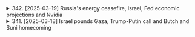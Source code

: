 <details>
<summary>342. [2025-03-19] Russia's energy ceasefire, Israel, Fed economic projections and Nvidia</summary><br>

<a href="https://www.youtube.com/watch?v=JXkQcZySHa4" target="_blank">
    <img src="https://img.youtube.com/vi/JXkQcZySHa4/maxresdefault.jpg" 
        alt="[Youtube]" width="200">
</a>

# Russia's energy ceasefire, Israel, Fed economic projections and Nvidia

以下是以上文章的重點整理，以小節歸納並以條列格式呈現：

**一. 政治與國際關係**

*   **墨西哥鬥牛法:** 墨西哥市更改鬥牛法律，受到動物權益倡導者的歡迎，但也引發了長期支持者的批評。

**二. 經濟與金融**

*   **聯準會會議:** 市場預期聯準會將維持聯邦資金利率不變，但即將公布長期經濟預測，可能揭示經濟成長、通貨膨脹與失業率的最新看法。
*   **美國經濟疑慮:** 聯準會官員提到不確定性上升，反映於消費者信心、股市表現與進口價格變化，暗示可能出現經濟衰退風險。

**三. 企業與科技**

*   **英偉達開發者大會:** 英偉達執行長 Jensen Huang 強調公司在 AI 晶片市場的領導地位，推出新晶片與 AI 工廠概念，但並未能完全讓投資大眾放心，股價下跌 3.4%。
*   **中國深度學習競爭者:** 中國深度學習公司推出具競爭力的聊天機器人，據稱使用比英偉達更少的 AI 晶片，可能對英偉達構成挑戰。

**四. 太空探索**

*   **太空人返回地球:** NASA 太空人 Butch Wilmore 和 Sunny Williams 完成長達 9 個月的太空任務返回地球，受到 NASA 和印度 (Sunny Williams的故鄉) 人們的熱烈歡迎。

**五. 其他**

*   **推薦閱讀:** 墨西哥市的鬥牛法改動，以及它對動物權益倡導者和鬥牛傳統愛好者所造成的不同影響。
</details>

<details>
<summary>341. [2025-03-18] Israel pounds Gaza, Trump-Putin call and Butch and Suni homecoming</summary><br>

<a href="https://www.youtube.com/watch?v=r_sHsZ-dgnQ" target="_blank">
    <img src="https://img.youtube.com/vi/r_sHsZ-dgnQ/maxresdefault.jpg" 
        alt="[Youtube]" width="200">
</a>

# Israel pounds Gaza, Trump-Putin call and Butch and Suni homecoming

## Reuters 世界新聞概要 (2024年3月18日)

以下是來自 Reuters 世界新聞的重點摘要，以條列格式呈現：

**1. 巴勒斯坦/以色列局勢**

*   以軍對加沙地帶持續進行空襲，造成 300 多人死亡，包括大量兒童。
*   哈瑪斯譴責以色列違反停戰協議。
*   以色列軍方表示，將繼續針對哈瑪斯領導人員與基礎設施進行軍事行動。
*   目前仍有 59 名人質被哈瑪斯扣留，命運未卜。

**2. 烏克蘭戰爭與核電廠議題**

*   美國總統川普預計與俄羅斯總統普丁通話，討論烏克蘭局勢。
*   焦點鎖定扎波羅熱核電廠安全問題。

**3. 加拿大國內外政策**

*   加拿大總理卡尼進行首次海外公訪，分別與英國、法國領袖會面。
*   卡尼批評對加拿大不敬的言論，強調加拿大對外關係。

**4. 中國金融市場**

*   香港股市週二漲至三年高點，中國電動汽車製造商 BYD 引領漲勢。
*   BYD 發佈新款超充系統，提升充電效率，市場前景看好。
*   中國政府支持消費和人工智能領域，推動股市上漲，恒生指數年初至今上漲 23%。

**5. 太空計畫**

*   波音星際飛行器 Butch Wilmore 與 Sunny Williams 任務延遲，在國際空間站停留 9 個月。
*   兩名宇航員已從國際空間站脫離，預計在佛羅里達海岸降落。
*   儘管任務延遲，兩人仍進行科學研究和空間站維護。

**6.  商業/科技發展**

*   Intel 新任執行長 Lip Bhan 考慮全面改革半導體製造方法與人工智能策略。
</details>

